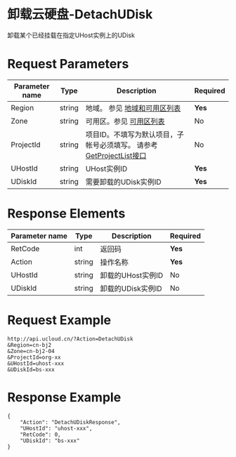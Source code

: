 # 卸载云硬盘-DetachUDisk

卸载某个已经挂载在指定UHost实例上的UDisk

# Request Parameters
|Parameter name|Type|Description|Required|
|---|---|---|---|
|Region|string|地域。 参见 [地域和可用区列表](api/summary/regionlist)|**Yes**|
|Zone|string|可用区。参见 [可用区列表](api/summary/regionlist)|No|
|ProjectId|string|项目ID。不填写为默认项目，子帐号必须填写。 请参考[GetProjectList接口](api/summary/get_project_list)|No|
|UHostId|string|UHost实例ID|**Yes**|
|UDiskId|string|需要卸载的UDisk实例ID|**Yes**|

# Response Elements
|Parameter name|Type|Description|Required|
|---|---|---|---|
|RetCode|int|返回码|**Yes**|
|Action|string|操作名称|**Yes**|
|UHostId|string|卸载的UHost实例ID|No|
|UDiskId|string|卸载的UDisk实例ID|No|

# Request Example
```
http://api.ucloud.cn/?Action=DetachUDisk
&Region=cn-bj2
&Zone=cn-bj2-04
&ProjectId=org-xx
&UHostId=uhost-xxx
&UDiskId=bs-xxx
```

# Response Example
```
{
    "Action": "DetachUDiskResponse", 
    "UHostId": "uhost-xxx", 
    "RetCode": 0, 
    "UDiskId": "bs-xxx"
}
```

